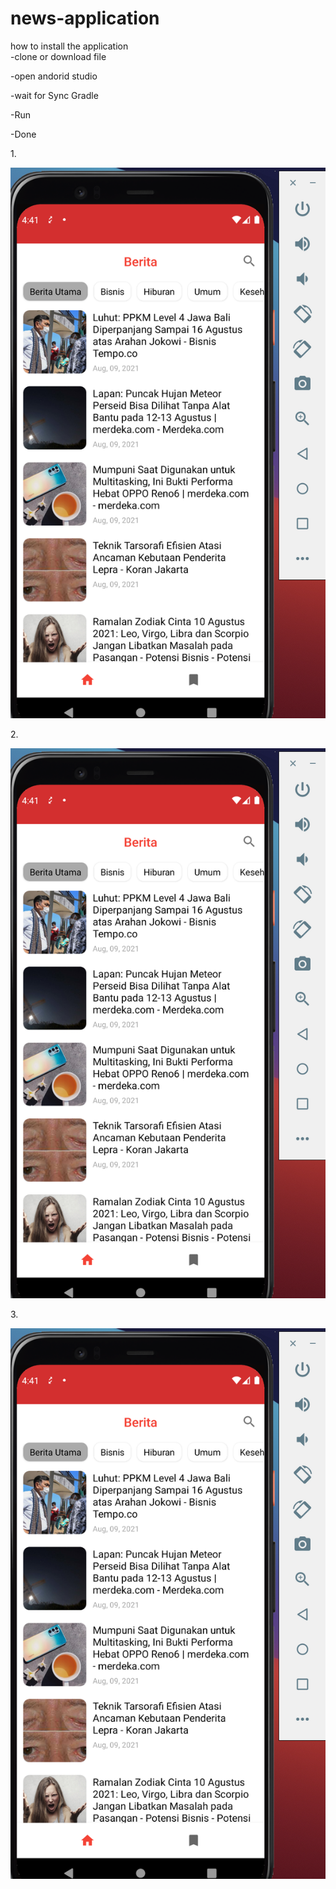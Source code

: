 # news-application
  
   how to install the application <br>
  -clone or download file <p>
  -open andorid studio <p>
  -wait for Sync Gradle <p>
  -Run<p>
  -Done
    
    
1.<p align="center"><img src="https://github.com/andihoerudin24/news-application/blob/main/1.png"></p>    

2.<p align="center"><img src="https://github.com/andihoerudin24/news-application/blob/main/1.png"></p>  

3.<p align="center"><img src="https://github.com/andihoerudin24/news-application/blob/main/1.png"></p>  
